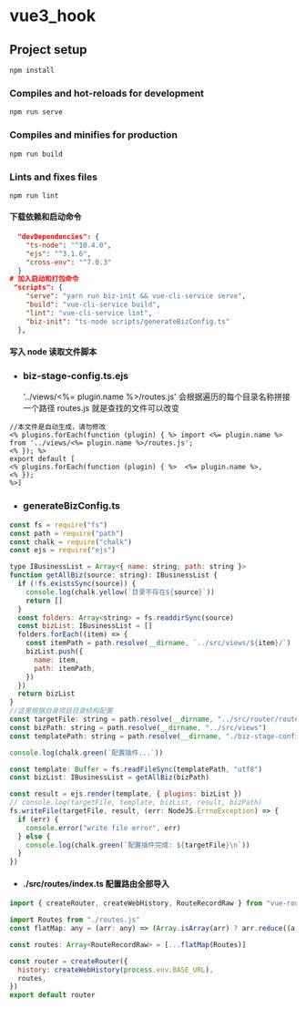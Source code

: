 # vue3_hook

## Project setup
```
npm install
```

### Compiles and hot-reloads for development
```
npm run serve
```

### Compiles and minifies for production
```
npm run build
```

### Lints and fixes files
```
npm run lint
```

#### 下载依赖和启动命令

```json
  "devDependencies": {
    "ts-node": "^10.4.0",
    "ejs": "^3.1.6",
    "cross-env": "^7.0.3"
  }
# 加入启动和打包命令
 "scripts": {
    "serve": "yarn run biz-init && vue-cli-service serve",
    "build": "vue-cli-service build",
    "lint": "vue-cli-service lint",
    "biz-init": "ts-node scripts/generateBizConfig.ts"
  },
```

#### 写入 node 读取文件脚本

- ### biz-stage-config.ts.ejs

  '../views/<%= plugin.name %>/routes.js' 会根据遍历的每个目录名称拼接一个路径 routes.js 就是查找的文件可以改变

```ejs
//本文件是自动生成，请勿修改
<% plugins.forEach(function (plugin) { %> import <%= plugin.name %> from '../views/<%= plugin.name %>/routes.js';
<% }); %>
export default [
<% plugins.forEach(function (plugin) { %>  <%= plugin.name %>,
<% });
%>]

```

- ### generateBizConfig.ts

```js
const fs = require("fs")
const path = require("path")
const chalk = require("chalk")
const ejs = require("ejs")

type IBusinessList = Array<{ name: string; path: string }>
function getAllBiz(source: string): IBusinessList {
  if (!fs.existsSync(source)) {
    console.log(chalk.yellow(`目录不存在${source}`))
    return []
  }
  const folders: Array<string> = fs.readdirSync(source)
  const bizList: IBusinessList = []
  folders.forEach((item) => {
    const itemPath = path.resolve(__dirname, `../src/views/${item}/`)
    bizList.push({
      name: item,
      path: itemPath,
    })
  })
  return bizList
}
//这里根据自身项目目录结构配置
const targetFile: string = path.resolve(__dirname, "../src/router/routes.js")
const bizPath: string = path.resolve(__dirname, "../src/views")
const templatePath: string = path.resolve(__dirname, "./biz-stage-config.ts.ejs")

console.log(chalk.green(`配置插件...`))

const template: Buffer = fs.readFileSync(templatePath, "utf8")
const bizList: IBusinessList = getAllBiz(bizPath)

const result = ejs.render(template, { plugins: bizList })
// console.log(targetFile, template, bizList, result, bizPath)
fs.writeFile(targetFile, result, (err: NodeJS.ErrnoException) => {
  if (err) {
    console.error("write file error", err)
  } else {
    console.log(chalk.green(`配置插件完成: ${targetFile}\n`))
  }
})


```

- #### ./src/routes/index.ts 配置路由全部导入

```js
import { createRouter, createWebHistory, RouteRecordRaw } from "vue-router"

import Routes from "./routes.js"
const flatMap: any = (arr: any) => (Array.isArray(arr) ? arr.reduce((a, b) => [...a, ...flatMap(b)], []) : [arr])

const routes: Array<RouteRecordRaw> = [...flatMap(Routes)]

const router = createRouter({
  history: createWebHistory(process.env.BASE_URL),
  routes,
})
export default router

```

